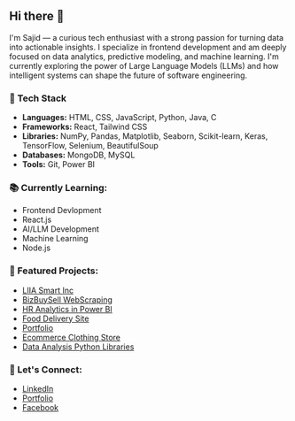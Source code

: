 ## Hi there 👋
I'm Sajid — a curious tech enthusiast with a strong passion for turning data into actionable insights. I specialize in frontend development and am deeply focused on data analytics, predictive modeling, and machine learning. I'm currently exploring the power of Large Language Models (LLMs) and how intelligent systems can shape the future of software engineering.

### 🔧 Tech Stack
- **Languages:** HTML, CSS, JavaScript, Python, Java, C  
- **Frameworks:** React, Tailwind CSS  
- **Libraries:** NumPy, Pandas, Matplotlib, Seaborn, Scikit-learn, Keras, TensorFlow, Selenium, BeautifulSoup  
- **Databases:** MongoDB, MySQL  
- **Tools:** Git, Power BI  


### 📚 Currently Learning:
- Frontend Devlopment
- React.js
- AI/LLM Development
- Machine Learning
- Node.js


### 🚀 Featured Projects:
- [LIIA Smart Inc](https://www.liiasmart.com)
- [BizBuySell WebScraping](https://github.com/sezid/hr_analytics)
- [HR Analytics in Power BI](https://github.com/sezid/bizbuysell-webscraper)
- [Food Delivery Site](https://github.com/sezid/khidaaa)
- [Portfolio](https://github.com/sezid/my-profile)
- [Ecommerce Clothing Store](https://github.com/sezid/e-commerce)
- [Data Analysis Python Libraries](https://github.com/sezid/data-analysis)



### 🤝 Let's Connect:
- [LinkedIn](https://www.linkedin.com/in/sezid)
- [Portfolio](https://sezid.netlify.app/)
- [Facebook](https://www.facebook.com/itssezid)


